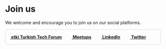 # Join us

<script src="https://kit.fontawesome.com/31e6d56ab4.js" crossorigin="anonymous"> </script>

We welcome and encourage you to join us on our social platforms.

<p>

  <div style = "display: flex;justify-content: space-between; border: 1px solid lightgrey;border-radius: 8px;padding:15px;font-weight: bolder;">
    <a href="https://forms.gle/tUnV8e3FtAmoATu27" target="_blank"><i class="fa fa-commenting-o fa-3x" id="special"> </i> &nbsp;etki Turkish Tech Forum </a>
    &emsp; &emsp;
    <a href="https://www.meetup.com/turkishtech" target="_blank"><i class="fab fa-meetup fa-3x" id="special"> </i> &nbsp;Meetups </a>
    &emsp; &emsp;
    <a href="https://www.linkedin.com/groups/13521204/" target="_blank"><i class="fab fa-linkedin fa-3x" id="special"> </i> &nbsp;LinkedIn </a>
    &emsp; &emsp;
    <a href="https://www.twitter.com/etkiturkishtech" target="_blank"><i class="fab fa-twitter fa-3x" id="special"> </i> &nbsp;Twitter </a>
    &emsp; &emsp;
  </div>
 
